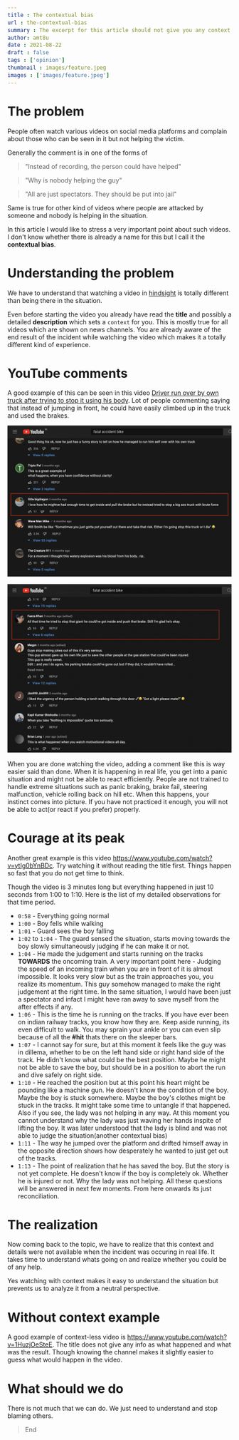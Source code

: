 ```yaml
---
title : The contextual bias
url : the-contextual-bias
summary : The excerpt for this article should not give you any context or should it.
author: amt8u
date : 2021-08-22
draft : false
tags : ['opinion']
thumbnail : images/feature.jpeg
images : ['images/feature.jpeg']
---
```


# The problem
People often watch various videos on social media platforms and complain about those who can be seen in it but not helping the victim.

Generally the comment is in one of the forms of 

> "Instead of recording, the person could have helped"

> "Why is nobody helping the guy"

> "All are just spectators. They should be put into jail"

Same is true for other kind of videos where people are attacked by someone and nobody is helping in the situation.

In this article I would like to stress a very important point about such videos. I don't know whether there is already a name for this but I call it the **contextual bias**.

# Understanding the problem
We have to understand that watching a video in [hindsight](https://dictionary.cambridge.org/dictionary/english/hindsight) is totally different than being there in the situation.

Even before starting the video you already have read the **title** and possibly a detailed **description** which sets a `context` for you. This is mostly true for all videos which are shown on news channels. You are already aware of the end result of the incident while watching the video which makes it a totally different kind of experience.

# YouTube comments
A good example of this can be seen in this video [Driver run over by own truck after trying to stop it using his body](https://www.youtube.com/watch?v=V9Rj4v0knL0&list=PLUtUP1YZ8ZHRf7wDwfDebWb8X-eAA7uiD&index=24). Lot of people commenting saying that instead of jumping in front, he could have easily climbed up in the truck and used the brakes. 

![Youtube comment](images/youtube-comment.png)

![Another Youtube comment](images/youtube-comment-2.png)

When you are done watching the video, adding a comment like this is way easier said than done. When it is happening in real life, you get into a panic situation and might not be able to react efficiently. People are not trained to handle extreme situations such as panic braking, brake fail, steering malfunction, vehicle rolling back on hill etc. When this happens, your instinct comes into picture. If you have not practiced it enough, you will not be able to act(or react if you prefer) properly.

# Courage at its peak
Another great example is this video https://www.youtube.com/watch?v=ytIg0bYnBDc. Try watching it without reading the title first. Things happen so fast that you do not get time to think.

Though the video is 3 minutes long but everything happened in just 10 seconds from 1:00 to 1:10. Here is the list of my detailed observations for that time period.

* `0:58` - Everything going normal
* `1:00` - Boy fells while walking
* `1:01` - Guard sees the boy falling
* `1:02` to `1:04` - The guard sensed the situation, starts moving towards the boy slowly simultaneously judging if he can make it or not.
* `1:04` - He made the judgement and starts running on the tracks **TOWARDS** the oncoming train. A very important point here - Judging the speed of an incoming train when you are in front of it is almost impossible. It looks very slow but as the train approaches you, you realize its momentum. This guy somehow managed to make the right judgement at the right time. In the same situation, I would have been just a spectator and infact I might have ran away to save myself from the after effects if any.
* `1:06` - This is the time he is running on the tracks. If you have ever been on indian railway tracks, you know how they are. Keep aside running, its even difficult to walk. You may sprain your ankle or you can even slip because of all the **#hit** thats there on the sleeper bars. 
* `1:07` - I cannot say for sure, but at this moment it feels like the guy was in dillema, whether to be on the left hand side or right hand side of the track. He didn't know what could be the best position. Maybe he might not be able to save the boy, but should be in a position to abort the run and dive safely on right side.
* `1:10` - He reached the position but at this point his heart might be pounding like a machine gun. He doesn't know the condition of the boy. Maybe the boy is stuck somewhere. Maybe the boy's clothes might be stuck in the tracks. It might take some time to untangle if that happened. Also if you see, the lady was not helping in any way. At this moment you cannot understand why the lady was just waving her hands inspite of lifting the boy. It was later understood that the lady is blind and was not able to judge the situation(another contextual bias)
* `1:11` - The way he jumped over the platform and drifted himself away in the opposite direction shows how desperately he wanted to just get out of the tracks.
* `1:13` - The point of realization that he has saved the boy. But the story is not yet complete. He doesn't know if the boy is completely ok. Whether he is injured or not. Why the lady was not helping. All these questions will be answered in next few moments. From here onwards its just reconciliation.

# The realization
Now coming back to the topic, we have to realize that this context and details were not available when the incident was occuring in real life. It takes time to understand whats going on and realize whether you could be of any help. 

Yes watching with context makes it easy to understand the situation but prevents us to analyze it from a neutral perspective.

# Without context example
A good example of context-less video is https://www.youtube.com/watch?v=1HuzjOeSteE. The title does not give any info as what happened and what was the result. Though knowing the channel makes it slightly easier to guess what would happen in the video.

# What should we do
There is not much that we can do. We just need to understand and stop blaming others.

> End




